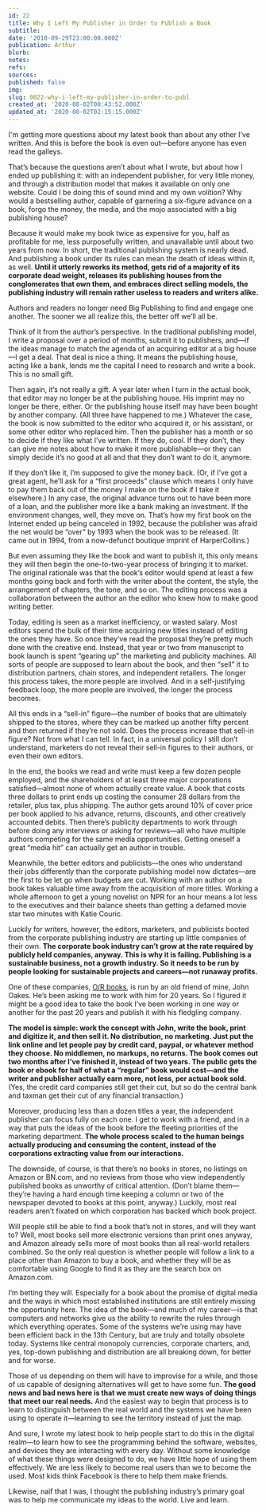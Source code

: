 ```yaml
---
id: 22
title: Why I Left My Publisher in Order to Publish a Book
subtitle: 
date: '2010-09-29T23:00:00.000Z'
publication: Arthur
blurb: 
notes: 
refs: 
sources: 
published: false
img: 
slug: 0022-why-i-left-my-publisher-in-order-to-publ
created_at: '2020-08-02T00:43:52.000Z'
updated_at: '2020-08-02T02:15:15.000Z'
---
```

I'm getting more questions about my latest book than about any other I’ve written. And this is before the book is even out—before anyone has even read the galleys.

That’s because the questions aren’t about what I wrote, but about how I ended up publishing it: with an independent publisher, for very little money, and through a distribution model that makes it available on only one website. Could I be doing this of sound mind and my own volition? Why would a bestselling author, capable of garnering a six-figure advance on a book, forgo the money, the media, and the mojo associated with a big publishing house?

Because it would make my book twice as expensive for you, half as profitable for me, less purposefully written, and unavailable until about two years from now. In short, the traditional publishing system is nearly dead. And publishing a book under its rules can mean the death of ideas within it, as well. **Until it utterly reworks its method, gets rid of a majority of its corporate dead weight, releases its publishing houses from the conglomerates that own them, and embraces direct selling models, the publishing industry will remain rather useless to readers and writers alike.**

Authors and readers no longer need Big Publishing to find and engage one another. The sooner we all realize this, the better off we’ll all be.

Think of it from the author’s perspective. In the traditional publishing model, I write a proposal over a period of months, submit it to publishers, and—if the ideas manage to match the agenda of an acquiring editor at a big house—I get a deal. That deal is nice a thing. It means the publishing house, acting like a bank, lends me the capital I need to research and write a book. This is no small gift.

Then again, it’s not really a gift. A year later when I turn in the actual book, that editor may no longer be at the publishing house. His imprint may no longer be there, either. Or the publishing house itself may have been bought by another company. (All three have happened to me.) Whatever the case, the book is now submitted to the editor who acquired it, or his assistant, or some other editor who replaced him. Then the publisher has a month or so to decide if they like what I’ve written. If they do, cool. If they don’t, they can give me notes about how to make it more publishable—or they can simply decide it’s no good at all and that they don’t want to do it, anymore.

If they don’t like it, I’m supposed to give the money back. (Or, if I’ve got a great agent, he’ll ask for a “first proceeds” clause which means I only have to pay them back out of the money I make on the book if I take it elsewhere.) In any case, the original advance turns out to have been more of a loan, and the publisher more like a bank making an investment. If the environment changes, well, they move on. That’s how my first book on the Internet ended up being canceled in 1992, because the publisher was afraid the net would be “over” by 1993 when the book was to be released. (It came out in 1994, from a now-defunct boutique imprint of HarperCollins.)

But even assuming they like the book and want to publish it, this only means they will then begin the one-to-two-year process of bringing it to market. The original rationale was that the book’s editor would spend at least a few months going back and forth with the writer about the content, the style, the arrangement of chapters, the tone, and so on. The editing process was a collaboration between the author an the editor who knew how to make good writing better.

Today, editing is seen as a market inefficiency, or wasted salary. Most editors spend the bulk of their time acquiring new titles instead of editing the ones they have. So once they’ve read the proposal they’re pretty much done with the creative end. Instead, that year or two from manuscript to book launch is spent “gearing up” the marketing and publicity machines. All sorts of people are supposed to learn about the book, and then “sell” it to distribution partners, chain stores, and independent retailers. The longer this process takes, the more people are involved. And in a self-justifying feedback loop, the more people are involved, the longer the process becomes.

All this ends in a “sell-in” figure—the number of books that are ultimately shipped to the stores, where they can be marked up another fifty percent and then returned if they’re not sold. Does the process increase that sell-in figure? Not from what I can tell. In fact, in a universal policy I still don’t understand, marketers do not reveal their sell-in figures to their authors, or even their own editors.

In the end, the books we read and write must keep a few dozen people employed, and the shareholders of at least three major corporations satisfied—almost none of whom actually create value. A book that costs three dollars to print ends up costing the consumer 28 dollars from the retailer, plus tax, plus shipping. The author gets around 10% of cover price per book applied to his advance, returns, discounts, and other creatively accounted debits. Then there’s publicity departments to work through before doing any interviews or asking for reviews—all who have multiple authors competing for the same media opportunities. Getting oneself a great “media hit” can actually get an author in trouble.

Meanwhile, the better editors and publicists—the ones who understand their jobs differently than the corporate publishing model now dictates—are the first to be let go when budgets are cut. Working with an author on a book takes valuable time away from the acquisition of more titles. Working a whole afternoon to get a young novelist on NPR for an hour means a lot less to the executives and their balance sheets than getting a defamed movie star two minutes with Katie Couric.

Luckily for writers, however, the editors, marketers, and publicists booted from the corporate publishing industry are starting up little companies of their own. **The corporate book industry can’t grow at the rate required by publicly held companies, anyway. This is why it is failing. Publishing is a sustainable business, not a growth industry. So it needs to be run by people looking for sustainable projects and careers—not runaway profits.**

One of these companies, [O/R books](http://orbooks.com), is run by an old friend of mine, John Oakes. He’s been asking me to work with him for 20 years. So I figured it might be a good idea to take the book I’ve been working in one way or another for the past 20 years and publish it with his fledgling company.

**The model is simple: work the concept with John, write the book, print and digitize it, and then sell it. No distribution, no marketing. Just put the link online and let people pay by credit card, paypal, or whatever method they choose. No middlemen, no markups, no returns. The book comes out two months after I’ve finished it, instead of two years. The public gets the book or ebook for half of what a “regular” book would cost—and the writer and publisher actually earn more, not less, per actual book sold.** (Yes, the credit card companies still get their cut, but so do the central bank and taxman get their cut of any financial transaction.)

Moreover, producing less than a dozen titles a year, the independent publisher can focus fully on each one. I get to work with a friend, and in a way that puts the ideas of the book before the fleeting priorities of the marketing department. **The whole process scaled to the human beings actually producing and consuming the content, instead of the corporations extracting value from our interactions.**

The downside, of course, is that there’s no books in stores, no listings on Amazon or BN.com, and no reviews from those who view independently published books as unworthy of critical attention. (Don’t blame them—they’re having a hard enough time keeping a column or two of the newspaper devoted to books at this point, anyway.) Luckily, most real readers aren’t fixated on which corporation has backed which book project.

Will people still be able to find a book that’s not in stores, and will they want to? Well, most books sell more electronic versions than print ones anyway, and Amazon already sells more of most books than all real-world retailers combined. So the only real question is whether people will follow a link to a place other than Amazon to buy a book, and whether they will be as comfortable using Google to find it as they are the search box on Amazon.com.

I’m betting they will. Especially for a book about the promise of digital media and the ways in which most established institutions are still entirely missing the opportunity here. The idea of the book—and much of my career—is that computers and networks give us the ability to rewrite the rules through which everything operates. Some of the systems we’re using may have been efficient back in the 13th Century, but are truly and totally obsolete today. Systems like central monopoly currencies, corporate charters, and, yes, top-down publishing and distribution are all breaking down, for better and for worse.

Those of us depending on them will have to improvise for a while, and those of us capable of designing alternatives will get to have some fun. **The good news and bad news here is that we must create new ways of doing things that meet our real needs.** And the easiest way to begin that process is to learn to distinguish between the real world and the systems we have been using to operate it—learning to see the territory instead of just the map.

And sure, I wrote my latest book to help people start to do this in the digital realm—to learn how to see the programming behind the software, websites, and devices they are interacting with every day. Without some knowledge of what these things were designed to do, we have little hope of using them effectively. We are less likely to become real users than we to become the used. Most kids think Facebook is there to help them make friends.

Likewise, naif that I was, I thought the publishing industry’s primary goal was to help me communicate my ideas to the world. Live and learn.
